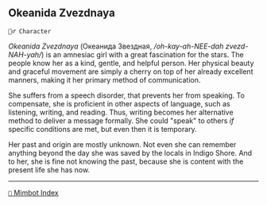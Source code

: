## Okeanida Zvezdnaya

`🧙‍♂️ Character`

_Okeanida Zvezdnaya_ (Океанида Звездная, _/oh-kay-ah-NEE-dah zvezd-NAH-yah/_) is an amnesiac girl with a great fascination for the stars. The people know her as a kind, gentle, and helpful person. Her physical beauty and graceful movement are simply a cherry on top of her already excellent manners, making it her primary method of communication.

She suffers from a speech disorder, that prevents her from speaking. To compensate, she is proficient in other aspects of language, such as listening, writing, and reading. Thus, writing becomes her alternative method to deliver a message formally. She could "speak" to others _if_ specific conditions are met, but even then it is temporary.

Her past and origin are mostly unknown. Not even she can remember anything beyond the day she was saved by the locals in Indigo Shore. And to her, she is fine not knowing the past, because she is content with the present life she has now.

-----
[`📑` Mimbot Index](<https://zeithalt.github.io/r/#1750>)
<!---
keywords:  
aliases: 
-->